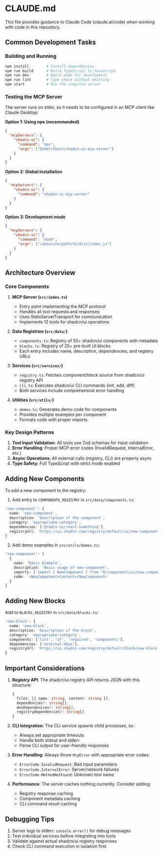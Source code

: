 # CLAUDE.md

This file provides guidance to Claude Code (claude.ai/code) when working with code in this repository.

## Common Development Tasks

### Building and Running
```bash
npm install        # Install dependencies
npm run build      # Build TypeScript to JavaScript
npm run dev        # Watch mode for development
npm run lint       # Type check without emitting
npm start          # Run the compiled server
```

### Testing the MCP Server
The server runs on stdio, so it needs to be configured in an MCP client like Claude Desktop:

**Option 1: Using npx (recommended)**
```json
{
  "mcpServers": {
    "shadcn-ui": {
      "command": "npx",
      "args": ["@sherifbutt/shadcn-ui-mcp-server"]
    }
  }
}
```

**Option 2: Global installation**
```json
{
  "mcpServers": {
    "shadcn-ui": {
      "command": "shadcn-ui-mcp-server"
    }
  }
}
```

**Option 3: Development mode**
```json
{
  "mcpServers": {
    "shadcn-ui": {
      "command": "node",
      "args": ["/absolute/path/to/dist/index.js"]
    }
  }
}
```

## Architecture Overview

### Core Components

1. **MCP Server (`src/index.ts`)**
   - Entry point implementing the MCP protocol
   - Handles all tool requests and responses
   - Uses StdioServerTransport for communication
   - Implements 12 tools for shadcn/ui operations

2. **Data Registries (`src/data/`)**
   - `components.ts`: Registry of 50+ shadcn/ui components with metadata
   - `blocks.ts`: Registry of 25+ pre-built UI blocks
   - Each entry includes name, description, dependencies, and registry URLs

3. **Services (`src/services/`)**
   - `registry.ts`: Fetches component/block source from shadcn/ui registry API
   - `cli.ts`: Executes shadcn/ui CLI commands (init, add, diff)
   - Both services include comprehensive error handling

4. **Utilities (`src/utils/`)**
   - `demos.ts`: Generates demo code for components
   - Provides multiple examples per component
   - Formats code with proper imports

### Key Design Patterns

1. **Tool Input Validation**: All tools use Zod schemas for input validation
2. **Error Handling**: Proper MCP error codes (InvalidRequest, InternalError, etc.)
3. **Async Operations**: All external calls (registry, CLI) are properly async
4. **Type Safety**: Full TypeScript with strict mode enabled

## Adding New Components

To add a new component to the registry:

1. Add entry to `COMPONENTS_REGISTRY` in `src/data/components.ts`:
```typescript
'new-component': {
  name: 'new-component',
  description: 'Description of the component',
  category: 'appropriate-category',
  dependencies: ['@radix-ui/react-something'],
  registryUrl: 'https://ui.shadcn.com/registry/default/ui/new-component.json'
}
```

2. Add demo examples in `src/utils/demos.ts`:
```typescript
'new-component': [
  {
    name: 'Basic Example',
    description: 'Basic usage of new-component',
    imports: ['import { NewComponent } from "@/components/ui/new-component"'],
    code: `<NewComponent>Content</NewComponent>`
  }
]
```

## Adding New Blocks

Add to `BLOCKS_REGISTRY` in `src/data/blocks.ts`:
```typescript
'new-block': {
  name: 'new-block',
  description: 'Description of the block',
  category: 'appropriate-category',
  components: ['list', 'of', 'required', 'components'],
  dependencies: ['external-deps'],
  registryUrl: 'https://ui.shadcn.com/registry/default/block/new-block.json'
}
```

## Important Considerations

1. **Registry API**: The shadcn/ui registry API returns JSON with this structure:
   ```typescript
   {
     files: [{ name: string, content: string }],
     dependencies?: string[],
     devDependencies?: string[],
     registryDependencies?: string[]
   }
   ```

2. **CLI Integration**: The CLI service spawns child processes, so:
   - Always set appropriate timeouts
   - Handle both stdout and stderr
   - Parse CLI output for user-friendly responses

3. **Error Handling**: Always throw `McpError` with appropriate error codes:
   - `ErrorCode.InvalidRequest`: Bad input parameters
   - `ErrorCode.InternalError`: Server/network failures
   - `ErrorCode.MethodNotFound`: Unknown tool name

4. **Performance**: The server caches nothing currently. Consider adding:
   - Registry response caching
   - Component metadata caching
   - CLI command result caching

## Debugging Tips

1. Server logs to stderr: `console.error()` for debug messages
2. Test individual services before integrating into tools
3. Validate against actual shadcn/ui registry responses
4. Check CLI command execution in isolation first